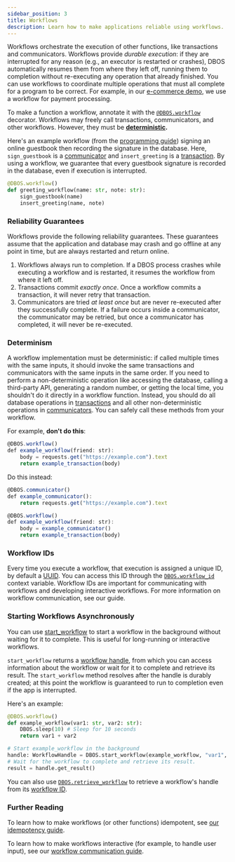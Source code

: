 ```yaml
---
sidebar_position: 3
title: Workflows
description: Learn how to make applications reliable using workflows.
---
```


Workflows orchestrate the execution of other functions, like transactions and communicators.
Workflows provide _durable execution_: if they are interrupted for any reason (e.g., an executor is restarted or crashes), DBOS automatically resumes them from where they left off, running them to completion without re-executing any operation that already finished.
You can use workflows to coordinate multiple operations that must all complete for a program to be correct.
For example, in our [e-commerce demo](https://github.com/dbos-inc/dbos-demo-apps/tree/main/python/widget-store), we use a workflow for payment processing.

To make a function a workflow, annotate it with the [`@DBOS.workflow`](../reference-python/decorators.md#workflow) decorator.
Workflows may freely call transactions, communicators, and other workflows.
However, they must be **[deterministic](#determinism).**

Here's an example workflow (from the [programming guide](../getting-started/quickstart-programming-python.md)) signing an online guestbook then recording the signature in the database.
Here, `sign_guestbook` is a [communicator](./communicator-tutorial.md) and `insert_greeting` is a [transaction](./transaction-tutorial.md).
By using a workflow, we guarantee that every guestbook signature is recorded in the database, even if execution is interrupted.

```python
@DBOS.workflow()
def greeting_workflow(name: str, note: str):
    sign_guestbook(name)
    insert_greeting(name, note)
```
### Reliability Guarantees

Workflows provide the following reliability guarantees.
These guarantees assume that the application and database may crash and go offline at any point in time, but are always restarted and return online.

1.  Workflows always run to completion.  If a DBOS process crashes while executing a workflow and is restarted, it resumes the workflow from where it left off.
2.  Transactions commit _exactly once_.  Once a workflow commits a transaction, it will never retry that transaction.
3.  Communicators are tried _at least once_ but are never re-executed after they successfully complete.  If a failure occurs inside a communicator, the communicator may be retried, but once a communicator has completed, it will never be re-executed.

### Determinism

A workflow implementation must be deterministic: if called multiple times with the same inputs, it should invoke the same transactions and communicators with the same inputs in the same order.
If you need to perform a non-deterministic operation like accessing the database, calling a third-party API, generating a random number, or getting the local time, you shouldn't do it directly in a workflow function.
Instead, you should do all database operations in [transactions](./transaction-tutorial) and all other non-deterministic operations in [communicators](./communicator-tutorial).
You can safely call these methods from your workflow.

For example, **don't do this**:

```javascript
@DBOS.workflow()
def example_workflow(friend: str):
    body = requests.get("https://example.com").text
    return example_transaction(body)
```

Do this instead:

```javascript
@DBOS.communicator()
def example_communicator():
    return requests.get("https://example.com").text

@DBOS.workflow()
def example_workflow(friend: str):
    body = example_communicator()
    return example_transaction(body)
```

### Workflow IDs

Every time you execute a workflow, that execution is assigned a unique ID, by default a [UUID](https://en.wikipedia.org/wiki/Universally_unique_identifier).
You can access this ID through the [`DBOS.workflow_id`](../reference-python/contexts.md#workflow_id) context variable.
Workflow IDs are important for communicating with workflows and developing interactive workflows.
For more information on workflow communication, see our guide.

### Starting Workflows Asynchronously

You can use [start_workflow](../reference-python/contexts.md#start_workflow) to start a workflow in the background without waiting for it to complete.
This is useful for long-running or interactive workflows.

`start_workflow` returns a [workflow handle](../reference-python/workflow_handles.md), from which you can access information about the workflow or wait for it to complete and retrieve its result.
The `start_workflow` method resolves after the handle is durably created; at this point the workflow is guaranteed to run to completion even if the app is interrupted.


Here's an example:

```python
@DBOS.workflow()
def example_workflow(var1: str, var2: str):
    DBOS.sleep(10) # Sleep for 10 seconds
    return var1 + var2

# Start example_workflow in the background
handle: WorkflowHandle = DBOS.start_workflow(example_workflow, "var1", "var2")
# Wait for the workflow to complete and retrieve its result.
result = handle.get_result()
```

You can also use [`DBOS.retrieve_workflow`](../reference-python/contexts.md#retrieve_workflow) to retrieve a workflow's handle from its [workflow ID](#workflow-ids).

### Further Reading

To learn how to make workflows (or other functions) idempotent, see [our idempotency guide](./idempotency-tutorial).

To learn how to make workflows interactive (for example, to handle user input), see our [workflow communication guide](./workflow-communication-tutorial).
